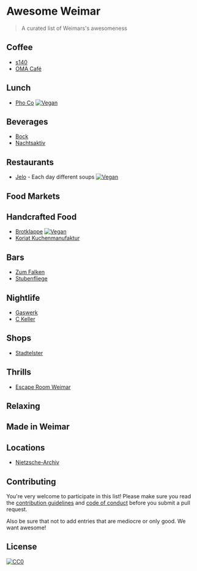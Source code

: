 # Awesome Weimar

> A curated list of Weimars's awesomeness

## Coffee

- [s140](https://goo.gl/maps/XTCSUPEL1V72)
- [OMA Café](http://xn--omacaf-gva.eu/ueber_die_oma)


## Lunch

- [Pho Co](https://goo.gl/maps/zqSVBfz1rsN2) [![Vegan](https://img.shields.io/badge/vegan%3F-yes-green.svg)]()

## Beverages

- [Bock](https://goo.gl/maps/P36usduzaBM2)
- [Nachtsaktiv](http://www.nachtsaktiv.de/)

## Restaurants

- [Jelo](https://goo.gl/maps/fq1wxMXWAP92) - Each day different soups [![Vegan](https://img.shields.io/badge/vegan%3F-yes-green.svg)]()
 

## Food Markets


## Handcrafted Food

- [Brotklappe](https://goo.gl/maps/RVcWHqij5JM2) [![Vegan](https://img.shields.io/badge/vegan%3F-yes-green.svg)]()
- [Koriat Kuchenmanufaktur](https://goo.gl/maps/nabLrYsv5FH2)


## Bars

- [Zum Falken](https://goo.gl/maps/qYhSkdSwBTR2)
- [Stubenfliege](https://goo.gl/maps/4fEGBPZQca32)


## Nightlife

- [Gaswerk](https://goo.gl/maps/boaJZeyBUVx)
- [C Keller](https://goo.gl/maps/fCBLdsQMxMo)



## Shops

- [Stadtelster](https://goo.gl/maps/DLVCMKfjMaq)


## Thrills

- [Escape Room Weimar](https://goo.gl/maps/dVrgTaKfYZA2)


## Relaxing


## Made in Weimar



## Locations

- [Nietzsche-Archiv](https://goo.gl/maps/9mPbNCNBeVz)

## Contributing

You're very welcome to participate in this list! Please make sure you read the [contribution guidelines](Contribution.md) and [code of conduct](code-of-conduct.md) before you submit a pull request.

Also be sure that not to add entries that are mediocre or only good. We want awesome!

## License

[![CC0](http://mirrors.creativecommons.org/presskit/buttons/88x31/svg/cc-zero.svg)](https://creativecommons.org/publicdomain/zero/1.0/)
